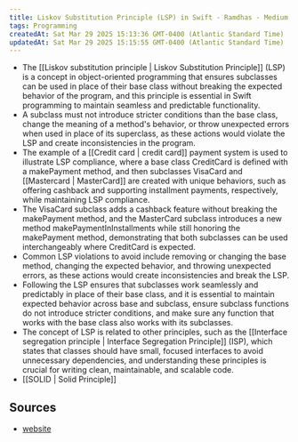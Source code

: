```yaml
---
title: Liskov Substitution Principle (LSP) in Swift - Ramdhas - Medium
tags: Programming
createdAt: Sat Mar 29 2025 15:13:36 GMT-0400 (Atlantic Standard Time)
updatedAt: Sat Mar 29 2025 15:15:55 GMT-0400 (Atlantic Standard Time)
---
```



- The [[Liskov substitution principle | Liskov Substitution Principle]] (LSP) is a concept in object-oriented programming that ensures subclasses can be used in place of their base class without breaking the expected behavior of the program, and this principle is essential in Swift programming to maintain seamless and predictable functionality.
- A subclass must not introduce stricter conditions than the base class, change the meaning of a method's behavior, or throw unexpected errors when used in place of its superclass, as these actions would violate the LSP and create inconsistencies in the program.
- The example of a [[Credit card | credit card]] payment system is used to illustrate LSP compliance, where a base class CreditCard is defined with a makePayment method, and then subclasses VisaCard and [[Mastercard | MasterCard]] are created with unique behaviors, such as offering cashback and supporting installment payments, respectively, while maintaining LSP compliance.
- The VisaCard subclass adds a cashback feature without breaking the makePayment method, and the MasterCard subclass introduces a new method makePaymentInInstallments while still honoring the makePayment method, demonstrating that both subclasses can be used interchangeably where CreditCard is expected.
- Common LSP violations to avoid include removing or changing the base method, changing the expected behavior, and throwing unexpected errors, as these actions would create inconsistencies and break the LSP.
- Following the LSP ensures that subclasses work seamlessly and predictably in place of their base class, and it is essential to maintain expected behavior across base and subclass, ensure subclass functions do not introduce stricter conditions, and make sure any function that works with the base class also works with its subclasses.
- The concept of LSP is related to other principles, such as the [[Interface segregation principle | Interface Segregation Principle]] (ISP), which states that classes should have small, focused interfaces to avoid unnecessary dependencies, and understanding these principles is crucial for writing clean, maintainable, and scalable code.
- [[SOLID | Solid Principle]]


## Sources
- [website](https://medium.com/@ramdhasm5/3-liskov-substitution-principle-lsp-solid-principle-fc23a473939c)
